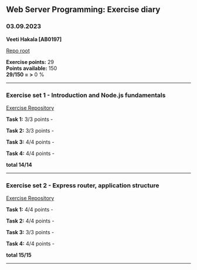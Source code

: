 ## Web Server Programming: Exercise diary

### 03.09.2023

**Veeti Hakala [AB0197]**  

[Repo root](https://gitlab.labranet.jamk.fi/web-server-programming/exercises)

**Exercise points:** 29  
**Points available:** 150  
**29/150 = >** 0 %

-----------------

### Exercise set 1 - Introduction and Node.js fundamentals

[Exercise Repository](https://gitlab.labranet.jamk.fi/web-server-programming/exercises/-/tree/master/Exercise%20set%201%20-%20Intro%2C%20Node%20and%20npm%2C%20tools%2C%20Express%20fundamentals)

**Task 1:** 3/3 points - 

**Task 2:** 3/3 points - 

**Task 3:** 4/4 points - 

**Task 4:** 4/4 points - 

**total 14/14**

------------------

### Exercise set 2 - Express router, application structure

[Exercise Repository](https://gitlab.labranet.jamk.fi/web-server-programming/exercises/-/tree/master/Exercise%20set%202%20-%20Express%20router%2C%20application%20structure)

**Task 1:** 4/4 points - 

**Task 2:** 4/4 points - 

**Task 3:** 3/3 points - 

**Task 4:** 4/4 points - 

**total 15/15**

------------------
